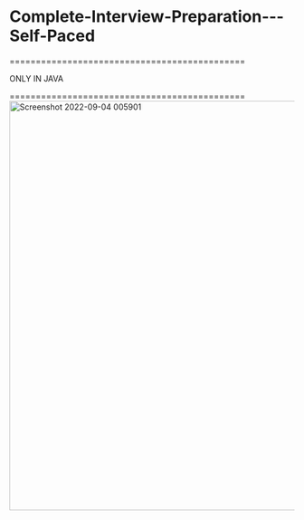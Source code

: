 # Complete-Interview-Preparation---Self-Paced

=============================================


ONLY IN JAVA

=============================================
<img width="723" alt="Screenshot 2022-09-04 005901" src="https://user-images.githubusercontent.com/83489094/188285270-0743fb9a-3014-4c26-a902-31eaac85b6c7.png">

